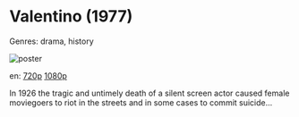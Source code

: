 # Valentino (1977)

Genres: drama, history

![poster](http://image.tmdb.org/t/p/w500/yudNUNdTezc0BDjBYIDTlzvWPZ3.jpg)

en:
  [720p](magnet:?xt=urn:btih:B2366A3106D8E66431F3867EA2F33B64F5818152&tr=udp://glotorrents.pw:6969/announce&tr=udp://tracker.opentrackr.org:1337/announce&tr=udp://torrent.gresille.org:80/announce&tr=udp://tracker.openbittorrent.com:80&tr=udp://tracker.coppersurfer.tk:6969&tr=udp://tracker.leechers-paradise.org:6969&tr=udp://p4p.arenabg.ch:1337&tr=udp://tracker.internetwarriors.net:1337)
  [1080p](magnet:?xt=urn:btih:50FFFB0F8C4936B765A101E233F100047B57AC5A&tr=udp://glotorrents.pw:6969/announce&tr=udp://tracker.opentrackr.org:1337/announce&tr=udp://torrent.gresille.org:80/announce&tr=udp://tracker.openbittorrent.com:80&tr=udp://tracker.coppersurfer.tk:6969&tr=udp://tracker.leechers-paradise.org:6969&tr=udp://p4p.arenabg.ch:1337&tr=udp://tracker.internetwarriors.net:1337)
  


In 1926 the tragic and untimely death of a silent screen actor caused female moviegoers to riot in the streets and in some cases to commit suicide...